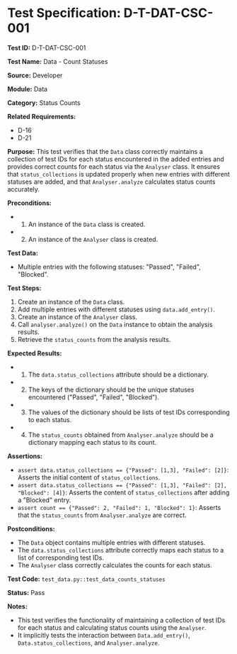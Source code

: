 # Test Specification: D-T-DAT-CSC-001

**Test ID:** D-T-DAT-CSC-001

**Test Name:** Data - Count Statuses

**Source:** Developer

**Module:** Data

**Category:** Status Counts

**Related Requirements:**

*   D-16
*   D-21

**Purpose:**
This test verifies that the `Data` class correctly maintains a collection of test IDs for each status encountered in the added entries and provides correct counts for each status via the `Analyser` class. It ensures that `status_collections` is updated properly when new entries with different statuses are added, and that `Analyser.analyze` calculates status counts accurately.

**Preconditions:**

*   1) An instance of the `Data` class is created.
*   2) An instance of the `Analyser` class is created.

**Test Data:**

*   Multiple entries with the following statuses: "Passed", "Failed", "Blocked".

**Test Steps:**

1.  Create an instance of the `Data` class.
2.  Add multiple entries with different statuses using `data.add_entry()`.
3.  Create an instance of the `Analyser` class.
4.  Call `analyser.analyze()` on the `Data` instance to obtain the analysis results.
5.  Retrieve the `status_counts` from the analysis results.

**Expected Results:**

*   1) The `data.status_collections` attribute should be a dictionary.
*   2) The keys of the dictionary should be the unique statuses encountered ("Passed", "Failed", "Blocked").
*   3) The values of the dictionary should be lists of test IDs corresponding to each status.
*   4) The `status_counts` obtained from `Analyser.analyze` should be a dictionary mapping each status to its count.

**Assertions:**

*   `assert data.status_collections == {"Passed": [1,3], "Failed": [2]}`: Asserts the initial content of `status_collections`.
*   `assert data.status_collections == {"Passed": [1,3], "Failed": [2], "Blocked": [4]}`: Asserts the content of `status_collections` after adding a "Blocked" entry.
*   `assert count == {"Passed": 2, "Failed": 1, "Blocked": 1}`: Asserts that the `status_counts` from `Analyser.analyze` are correct.

**Postconditions:**

*   The `Data` object contains multiple entries with different statuses.
*   The `data.status_collections` attribute correctly maps each status to a list of corresponding test IDs.
*   The `Analyser` class correctly calculates the counts for each status.

**Test Code:** `test_data.py::test_data_counts_statuses`

**Status:** Pass

**Notes:**

*   This test verifies the functionality of maintaining a collection of test IDs for each status and calculating status counts using the `Analyser`.
*   It implicitly tests the interaction between `Data.add_entry()`, `Data.status_collections`, and `Analyser.analyze`.
